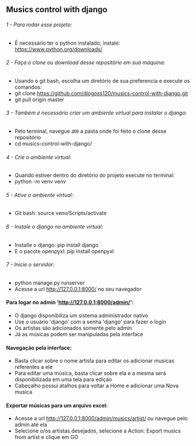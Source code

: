 ## Musics control with django

###### 1 - Para rodar esse projeto:
- É necessário ter o python instalado, instale: https://www.python.org/downloads/

###### 2 - Faça o clone ou download desse repositório em sua máquina:
- Usando o git bash, escolha um diretório de sua preferencia e execute os comandos:
- git clone https://github.com/diogoss120/musics-control-with-django.git
- git pull origin master

###### 3 - Também é necessário criar um ambiente virtual para instalar o django:
-  Pelo terminal, navegue até a pasta onde foi feito o clone desse repositório
-  cd musics-control-with-django/

###### 4 - Crie o ambiente virtual: 
- Quando estiver dentro do diretório do projeto execute no terminal:
- python -m venv venv

###### 5 - Ative o ambiente virtual: 
- Git bash: source venv/Scripts/activate

###### 6 - Instale o django no ambiente virtual: 
- Installe o django: pip install django
- E o pacote openpyxl: pip install openpyxl

###### 7 - Inicie o servidor: 
- python manage.py runserver
- Acesse a url http://127.0.0.1:8000/ no seu navegador

#### Para logar no admin 'http://127.0.0.1:8000/admin/':
- O django disponibiliza um sistema administrador nativo
- Use o usuário 'django' com a senha 'django' para fazer o login
- Os artistas são adicionados somente pelo admin
- Já as músicas podem ser manipuladas pela interface

#### Navegação pela interface:
- Basta clicar sobre o nome artista para editar os adicionar musicas referentes a ele
- Para editar uma música, basta clicar sobre ela e a mesma será disponibilizada em uma tela para edição
- Cabeçalho possui atalhos para voltar a Home e adicionar uma Nova musica

#### Exportar músicas para um arquivo excel:
- Acesse a url http://127.0.0.1:8000/admin/musics/artist/ ou navegue pelo admin até ela
- Selecione o/os artistas desejados, selecione a Action: Export musics from artist e clique em GO